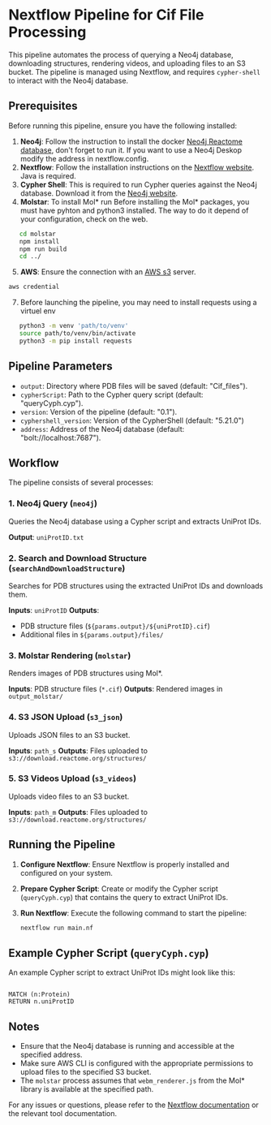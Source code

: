 # Nextflow Pipeline for Cif File Processing

This pipeline automates the process of querying a Neo4j database, downloading structures, rendering videos, and
uploading files to an S3 bucket. The pipeline is managed using Nextflow, and requires `cypher-shell` to interact with
the Neo4j database.

## Prerequisites

Before running this pipeline, ensure you have the following installed:

1. **Neo4j**: Follow the instruction to install the docker [Neo4j Reactome database](https://reactome.org/download-data), don't
   forget to run it. If you want to use a Neo4j Deskop modify the address in nextflow.config. 
2. **Nextflow**: Follow the installation instructions on
   the [Nextflow website](https://www.nextflow.io/docs/latest/getstarted.html#installation).
   Java is required.
4. **Cypher Shell**: This is required to run Cypher queries against the Neo4j database. Download it from
   the [Neo4j website](https://neo4j.com/deployment-center/?cypher-shell#tools-tab).
5. **Molstar**: To install Mol* run
   Before installing the Mol* packages, you must have pyhton and python3 installed. The way to do it depend of your configuration, check on the web. 
```bash
   cd molstar
   npm install 
   npm run build
   cd ../
```

5. **AWS**: Ensure the connection with an [AWS s3](https://aws.amazon.com/s3/) server.
```bash
aws credential
```
7. Before launching the pipeline, you may need to install requests using a virtuel env
```bash
   python3 -m venv 'path/to/venv'
   source path/to/venv/bin/activate
   python3 -m pip install requests
```
   
## Pipeline Parameters

- `output`: Directory where PDB files will be saved (default: "Cif_files").
- `cypherScript`: Path to the Cypher query script (default: "queryCyph.cyp").
- `version`: Version of the pipeline (default: "0.1").
- `cyphershell_version`: Version of the CypherShell (default: "5.21.0")
- `address`: Address of the Neo4j database (default: "bolt://localhost:7687").

## Workflow

The pipeline consists of several processes:

### 1. Neo4j Query (`neo4j`)

Queries the Neo4j database using a Cypher script and extracts UniProt IDs.

**Output**: `uniProtID.txt`

### 2. Search and Download Structure (`searchAndDownloadStructure`)

Searches for PDB structures using the extracted UniProt IDs and downloads them.

**Inputs**: `uniProtID`
**Outputs**:

- PDB structure files (`${params.output}/${uniProtID}.cif`)
- Additional files in `${params.output}/files/`

### 3. Molstar Rendering (`molstar`)

Renders images of PDB structures using Mol*.

**Inputs**: PDB structure files (`*.cif`)
**Outputs**: Rendered images in `output_molstar/`

### 4. S3 JSON Upload (`s3_json`)

Uploads JSON files to an S3 bucket.

**Inputs**: `path_s`
**Outputs**: Files uploaded to `s3://download.reactome.org/structures/`

### 5. S3 Videos Upload (`s3_videos`)

Uploads video files to an S3 bucket.

**Inputs**: `path_m`
**Outputs**: Files uploaded to `s3://download.reactome.org/structures/`

## Running the Pipeline

1. **Configure Nextflow**: Ensure Nextflow is properly installed and configured on your system.
2. **Prepare Cypher Script**: Create or modify the Cypher script (`queryCyph.cyp`) that contains the query to extract
   UniProt IDs.
3. **Run Nextflow**: Execute the following command to start the pipeline:

    ```bash
    nextflow run main.nf
    ```

## Example Cypher Script (`queryCyph.cyp`)

An example Cypher script to extract UniProt IDs might look like this:

```cypher

MATCH (n:Protein)
RETURN n.uniProtID
```

## Notes

- Ensure that the Neo4j database is running and accessible at the specified address.
- Make sure AWS CLI is configured with the appropriate permissions to upload files to the specified S3 bucket.
- The `molstar` process assumes that `webm_renderer.js` from the Mol* library is available at the specified path.

For any issues or questions, please refer to
the [Nextflow documentation](https://www.nextflow.io/docs/latest/index.html) or the relevant tool documentation.
